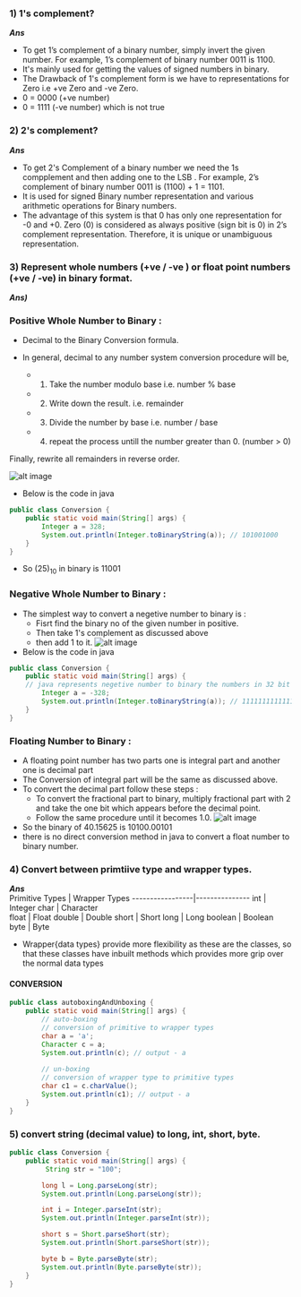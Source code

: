 ### 1) 1's complement?
***Ans***  
* To get 1’s complement of a binary number, simply invert the given number. For example, 1’s complement of binary number 0011 is 1100.  
* It's mainly used for getting the values of signed numbers in binary.  
* The Drawback of 1's complement form is we have to representations for Zero i.e +ve Zero and -ve Zero.  
* 0 = 0000 (+ve number)  
* 0 = 1111 (-ve number) which is not true  

### 2) 2's complement?
***Ans***  
* To get 2's Complement of a binary number we need the 1s compplement and then adding one to the LSB . For example, 2’s complement of binary number 0011 is (1100) + 1 = 1101.    
* It is used for signed Binary number representation and various arithmetic operations for Binary numbers.  
* The advantage of this system is that 0 has only one representation for -0 and +0. Zero (0) is considered as always positive (sign bit is 0) in 2’s complement representation. Therefore, it is unique or unambiguous representation.  
### 3) Represent whole numbers (+ve / -ve ) or float point numbers (+ve / -ve) in binary format.  
***Ans)***  
### Positive Whole Number to Binary :     
* Decimal to the Binary Conversion formula.  
* In general, decimal to any number system conversion procedure will be,  

    * 1. Take the number modulo base i.e. number % base  
    * 2. Write down the result. i.e. remainder  
    * 3. Divide the number by base i.e. number / base  
    * 4. repeat the process untill the number greater than 0. (number > 0)  

Finally, rewrite all remainders in reverse order.  

![alt image](https://circuitglobe.com/wp-content/uploads/2016/09/decimal-to-binary-conversion-example-1.jpg)

* Below is the code in java 
```java
public class Conversion {    
    public static void main(String[] args) {
        Integer a = 328;
        System.out.println(Integer.toBinaryString(a)); // 101001000  
    }
}
```

* So (25)<sub>10</sub> in binary is 11001
### Negative Whole Number to Binary :  
* The simplest way to convert a negetive number to binary is :  
    * Fisrt find the binary no of the given number in positive.
    * Then take 1's complement as discussed above
    * then add 1 to it.
![alt image](https://media.geeksforgeeks.org/wp-content/uploads/20200421181357/R-o.png)   
* Below is the code in java 
```java
public class Conversion {    
    public static void main(String[] args) {
    // java represents negetive number to binary the numbers in 32 bit format.  
        Integer a = -328;
        System.out.println(Integer.toBinaryString(a)); // 11111111111111111111111010111000  
    }
}
```
 
 ### Floating Number to Binary :  
 * A floating point number has two parts one is integral part and another one is decimal part
 * The Conversion of integral part will be the same as discussed above.
 * To convert the decimal part follow these steps :
    * To convert the fractional part to binary, multiply fractional part with 2 and take the one bit which appears before the decimal point.  
    * Follow the same procedure until it becomes 1.0.
 ![alt image](https://i.ytimg.com/vi/kWLv0xnNd60/maxresdefault.jpg)    
 * So the binary of 40.15625 is 10100.00101  
 * there is no direct conversion method in java to convert a float number to binary number. 
 
 ### 4) Convert between primtiive type and wrapper types.  
 ***Ans***  
Primitive Types  | Wrapper Types
-----------------|---------------
int              |    Integer
char             |    Character  
float            |    Float
double           |    Double
short            |    Short
long             |    Long
boolean          |    Boolean
byte             |    Byte
 
* Wrapper{data types} provide more flexibility as these are the classes, so that these classes have inbuilt methods which provides more grip over the normal data types
#### CONVERSION
```java
public class autoboxingAndUnboxing {    
    public static void main(String[] args) {
        // auto-boxing
        // conversion of primitive to wrapper types
        char a = 'a';
        Character c = a;
        System.out.println(c); // output - a
        
        // un-boxing
        // conversion of wrapper type to primitive types
        char c1 = c.charValue();
        System.out.println(c1); // output - a
    }
}
```

### 5) convert string (decimal value) to long, int, short, byte.  
```java
public class Conversion {    
    public static void main(String[] args) {
         String str = "100";

        long l = Long.parseLong(str);
        System.out.println(Long.parseLong(str));

        int i = Integer.parseInt(str);
        System.out.println(Integer.parseInt(str));

        short s = Short.parseShort(str);
        System.out.println(Short.parseShort(str));

        byte b = Byte.parseByte(str);
        System.out.println(Byte.parseByte(str));
    }
}
```

 
 
 
 
 
